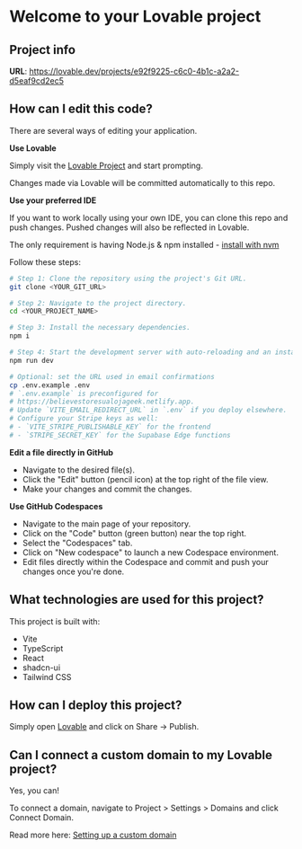 # Welcome to your Lovable project

## Project info

**URL**: https://lovable.dev/projects/e92f9225-c6c0-4b1c-a2a2-d5eaf9cd2ec5

## How can I edit this code?

There are several ways of editing your application.

**Use Lovable**

Simply visit the [Lovable Project](https://lovable.dev/projects/e92f9225-c6c0-4b1c-a2a2-d5eaf9cd2ec5) and start prompting.

Changes made via Lovable will be committed automatically to this repo.

**Use your preferred IDE**

If you want to work locally using your own IDE, you can clone this repo and push changes. Pushed changes will also be reflected in Lovable.

The only requirement is having Node.js & npm installed - [install with nvm](https://github.com/nvm-sh/nvm#installing-and-updating)

Follow these steps:

```sh
# Step 1: Clone the repository using the project's Git URL.
git clone <YOUR_GIT_URL>

# Step 2: Navigate to the project directory.
cd <YOUR_PROJECT_NAME>

# Step 3: Install the necessary dependencies.
npm i

# Step 4: Start the development server with auto-reloading and an instant preview.
npm run dev

# Optional: set the URL used in email confirmations
cp .env.example .env
# `.env.example` is preconfigured for
# https://believestoresualojageek.netlify.app.
# Update `VITE_EMAIL_REDIRECT_URL` in `.env` if you deploy elsewhere.
# Configure your Stripe keys as well:
# - `VITE_STRIPE_PUBLISHABLE_KEY` for the frontend
# - `STRIPE_SECRET_KEY` for the Supabase Edge functions
```

**Edit a file directly in GitHub**

- Navigate to the desired file(s).
- Click the "Edit" button (pencil icon) at the top right of the file view.
- Make your changes and commit the changes.

**Use GitHub Codespaces**

- Navigate to the main page of your repository.
- Click on the "Code" button (green button) near the top right.
- Select the "Codespaces" tab.
- Click on "New codespace" to launch a new Codespace environment.
- Edit files directly within the Codespace and commit and push your changes once you're done.

## What technologies are used for this project?

This project is built with:

- Vite
- TypeScript
- React
- shadcn-ui
- Tailwind CSS

## How can I deploy this project?

Simply open [Lovable](https://lovable.dev/projects/e92f9225-c6c0-4b1c-a2a2-d5eaf9cd2ec5) and click on Share -> Publish.

## Can I connect a custom domain to my Lovable project?

Yes, you can!

To connect a domain, navigate to Project > Settings > Domains and click Connect Domain.

Read more here: [Setting up a custom domain](https://docs.lovable.dev/tips-tricks/custom-domain#step-by-step-guide)
